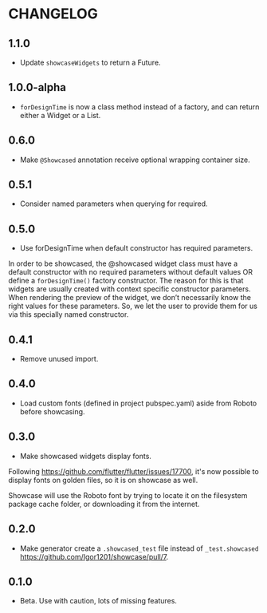 # CHANGELOG

## 1.1.0
- Update `showcaseWidgets` to return a Future.

## 1.0.0-alpha
- `forDesignTime` is now a class method instead of a factory, and can return either a Widget or a List<Widget>.

## 0.6.0
- Make `@Showcased` annotation receive optional wrapping container size.

## 0.5.1
- Consider named parameters when querying for required.

## 0.5.0
- Use forDesignTime when default constructor has required parameters.

In order to be showcased, the @showcased widget class must have a default constructor with no required parameters without default values OR define a `forDesignTime()` factory constructor. The reason for this is that widgets are usually created with context specific constructor parameters. When rendering the preview of the widget, we don’t necessarily know the right values for these parameters. So, we let the user to provide them for us via this specially named constructor.

## 0.4.1
- Remove unused import.

## 0.4.0
- Load custom fonts (defined in project pubspec.yaml) aside from Roboto before showcasing.

## 0.3.0
- Make showcased widgets display fonts.

Following https://github.com/flutter/flutter/issues/17700, it's now possible to display fonts on golden files, so it is on showcase as well.

Showcase will use the Roboto font by trying to locate it on the filesystem package cache folder, or downloading it from the internet.

## 0.2.0
- Make generator create a `.showcased_test` file instead of `_test.showcased` https://github.com/Igor1201/showcase/pull/7.

## 0.1.0
- Beta. Use with caution, lots of missing features.
